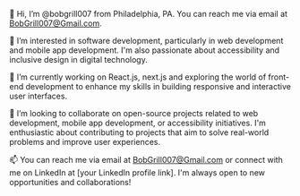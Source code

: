 👋 Hi, I’m @bobgrill007 from Philadelphia, PA. You can reach me via email at BobGrill007@Gmail.com.

👀 I’m interested in software development, particularly in web development and mobile app development. I'm also passionate about accessibility and inclusive design in digital technology.

🌱 I’m currently working on React.js, next.js and exploring the world of front-end development to enhance my skills in building responsive and interactive user interfaces.

💞️ I’m looking to collaborate on open-source projects related to web development, mobile app development, or accessibility initiatives. I'm enthusiastic about contributing to projects that aim to solve real-world problems and improve user experiences.

📫 You can reach me via email at BobGrill007@Gmail.com or connect with me on LinkedIn at [your LinkedIn profile link]. I'm always open to new opportunities and collaborations!

<!---
bobgrill007/bobgrill007 is a ✨ special ✨ repository because its `README.md` (this file) appears on your GitHub profile.
You can click the Preview link to take a look at your changes.
--->
